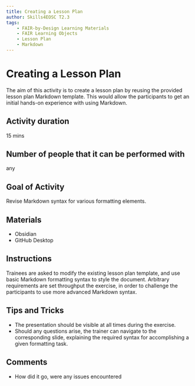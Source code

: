 ```yaml
---
title: Creating a Lesson Plan
author: Skills4EOSC T2.3
tags: 
    - FAIR-by-Design Learning Materials
    - FAIR Learning Objects
    - Lesson Plan
    - Markdown
---
```


# Creating a Lesson Plan

The aim of this activity is to create a lesson plan by reusing the provided lesson plan Markdown template. This would allow the participants to get an initial hands-on experience with using Markdown.

## Activity duration

15 mins

## Number of people that it can be performed with

any

## Goal of Activity

Revise Markdown syntax for various formatting elements.

## Materials

- Obsidian
- GitHub Desktop

## Instructions

Trainees are asked to modify the existing lesson plan template, and use basic Markdown formatting syntax to style the document. Arbitrary requirements are set throughput the exercise, in order to challenge the participants to use more advanced Markdown syntax.

## Tips and Tricks

- The presentation should be visible at all times during the exercise.
- Should any questions arise, the trainer can navigate to the corresponding slide, explaining the required syntax for accomplishing a given formatting task.

## Comments

- How did it go, were any issues encountered
